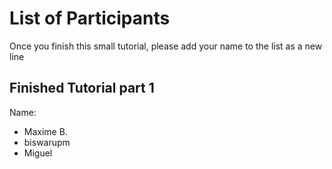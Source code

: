 # List of Participants
Once you finish this small tutorial, please add your name to the list as a new line

## Finished Tutorial part 1
Name:

- Maxime B.
- biswarupm
- Miguel